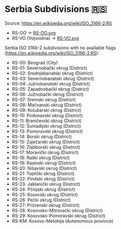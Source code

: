 # Serbia Subdivisions 🇷🇸

Source: https://en.wikipedia.org/wiki/ISO_3166-2:RS

* RS-OO -> [RS-OO.svg](https://github.com/amckenna41/iso3166-flag-icons/blob/main/iso3166-2-icons/RS/RS-OO.svg)
* RS-VO (Vojvodina) -> [RS-VO.svg](https://github.com/amckenna41/iso3166-flag-icons/blob/main/iso3166-2-icons/RS/RS-VO.svg)

Serbia ISO 3166-2 subdivisions with no available flags (https://en.wikipedia.org/wiki/ISO_3166-2:RS):

* RS-00: Beograd (City)
* RS-01: Severnobački okrug (District)
* RS-02: Srednjebanatski okrug (District)
* RS-03: Severnobanatski okrug (District)
* RS-04: Južnobanatski okrug (District)
* RS-05: Zapadnobački okrug (District)
* RS-06: Južnobački okrug (District)
* RS-07: Sremski okrug (District)
* RS-08: Mačvanski okrug (District)
* RS-09: Kolubarski okrug (District)
* RS-10: Podunavski okrug (District)
* RS-11: Braničevski okrug (District)
* RS-12: Šumadijski okrug (District)
* RS-13: Pomoravski okrug (District)
* RS-14: Borski okrug (District)
* RS-15: Zaječarski okrug (District)
* RS-16: Zlatiborski okrug (District)
* RS-17: Moravički okrug (District)
* RS-18: Raški okrug (District)
* RS-19: Rasinski okrug (District)
* RS-20: Nišavski okrug (District)
* RS-21: Toplički okrug (District)
* RS-22: Pirotski okrug (District)
* RS-23: Jablanički okrug (District)
* RS-24: Pčinjski okrug (District)
* RS-25: Kosovski okrug (District)
* RS-26: Pećki okrug (District)
* RS-27: Prizrenski okrug (District)
* RS-28: Kosovsko-Mitrovački okrug (District)
* RS-29: Kosovsko-Pomoravski okrug (District)
* RS-KM: Kosovo-Metohija (Autonomous province)
